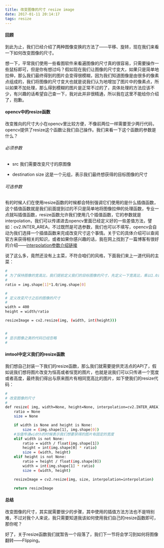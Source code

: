 ```yaml
---
title: 改变图像的尺寸 resize image
date: 2017-01-11 20:14:17
tags: resize
---
```


#### 回顾

到此为止，我们已经介绍了两种图像变换的方法了——平移、旋转，现在我们来看一下如何改变图像的尺寸。

想一下，平常我们使用一些看图软件来看遍图像的尺寸真的很容易，只需要操作一些鼠标即可，但是你有想过吗？假如现在我们让图像的尺寸变大，如果只是简单地拉伸，那么我们最终得到的图片会变得很模糊，因为我们知道图像是由很多的像素点组成的，我们将图像的尺寸变大也就是说我们认为地增加了图片中的像素点，所以如果不加处理，那么得到模糊的图片是正常不过的了，具体处理的方法应该不少，有兴趣的话希望自己查一下，我对此并非很精通，所以我在这里不能给你介绍了，抱歉。

#### opencv中的resize函数

改变推向的尺寸大小在opencv里比较方便，不像前两位一样需要至少两行代码，opencv提供了resize这个函数让我们自己操作。我们来看一下这个函数的参数是什么？

###### 必须参数

+ src 我们需要改变尺寸的原图像

+ destination size 这是一个元组，表示我们最终想获得的目标图像的尺寸

###### 可选参数

有的时候人们在使用resize函数的时候都会特别强调它们使用的是什么插值函数，这个插值函数就是我们前面提到过的不只是简单地将图像拉伸的处理函数，专业一点就叫插值函数，resize函数允许我们使用几个插值函数，它的参数就是interpolation，我们可以传递进去opencv里面已经定义好的一些差值方法，譬如：cv2.INTER_AREA，不过既然是可选参数，我们也可以不填写，opencv会自动为我们选择一个插值函数来完成改变尺寸这个事情。关于它的具体介绍可以查阅官方来获得相关的知识，或者如果你感兴趣的话，我在网上找到了一篇博客有很好的介绍——[interpolation参数介绍链接](http://blog.csdn.net/woainishifu/article/details/53260546)


说了这么多，竟然还没有上主菜，不符合咱们的风格，下面我们来上一道代码的主菜：

```bash
#
# 为了保持图像的宽高比，我们提前定义我们的目标图像的尺寸，先定义一下宽高比，乘以1.0是为了防止出现width<height的情况
#
ratio = img.shape[1]*1.0/img.shape[0]

#
# 定义改变尺寸之后的图像的尺寸
#
width = 400
height = width/ratio

resizeImage = cv2.resize(img, (width, int(height)))


#
# 显示图像之类的代码已经忽略
#
```


#### imtool中定义我们的resize函数

我们想自己封装一下我们的resize函数，那么我们就需要提供灵活点的API了，假如说我们想将图片改变为恒高或者恒宽的图片，也就是说我们可以只传递一个宽度或者高度，最终我们得出与原来图片有相同宽高比的图片，如下使我们的resize代码：

```bash
#
# 改变图像的尺寸
#
def resize( img, width=None, height=None, interpolation=cv2.INTER_AREA):
    ratio = None
    size = None

    if width is None and height is None:
        size = (img.shape[1], img.shape[0])
    #当值传递width的时候表示我们想要获得的图片有固定的宽度
    elif width is not None:
        ratio = width / float(img.shape[1])
        height = int(img.shape[0] * ratio)
        size = (width, height)
    elif height is not None:
        ratio = height / float(img.shape[0])
        width = int(img.shape[1] * ratio)
        size = (width, height)

    resizeImage = cv2.resize(img, size, interpolation=interpolation)

    return resizeImage
```

#### 总结

改变图像的尺寸，其实就需要很少的步骤，其中使用的插值方法方法也不是特别难，不过对我个人来说，我只需要知道我该如何使用我们自己的resize函数即可，那你呢？

好了，关于resize函数我们就暂告一个段落了，我们下一节将会学习到如何将图像翻转——Flipping。